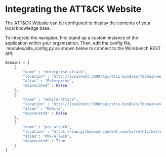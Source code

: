 # Integrating the ATT&CK Website
The [ATT&CK Website](https://github.com/mitre-attack/attack-website) can be configured to display the contents of your local knowledge base. 


To integrate the navigator, first stand up a custom instance of the application within your organization. Then, edit the config file, `modules/site_config.py as shown below to connect to the Workbench REST API.

```python
domains = [
    {
        "name" : "enterprise-attack",
        "location" : "http://localhost:3000/api/stix-bundles/?domain=enterprise-attack",
        "alias" : "Enterprise",
        "deprecated" : False
    },
    {
        "name" : "mobile-attack",
        "location" : "http://localhost:3000/api/stix-bundles/?domain=mobile-attack",
        "alias" : "Mobile",
        "deprecated" : False
    },
    {
        "name" : "pre-attack",
        "location" : "https://raw.githubusercontent.com/mitre/cti/master/pre-attack/pre-attack.json",
        "alias": "PRE-ATT&CK",
        "deprecated" : True
    }
]
```